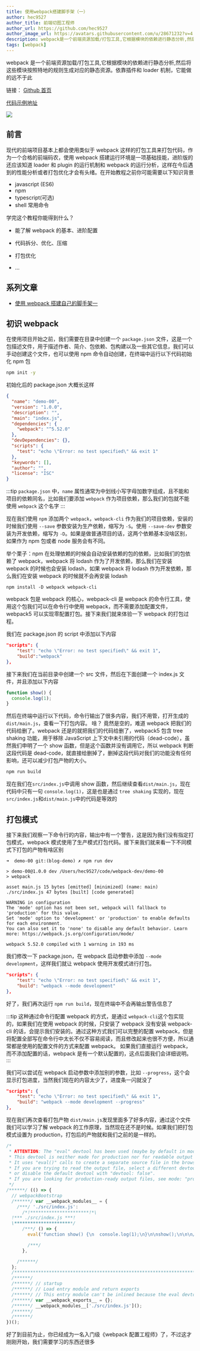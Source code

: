 ```yaml
---
title: 使用webpack搭建脚手架（一）
author: hec9527
author_title: 前端切图工程师
author_url: https://github.com/hec9527
author_image_url: https://avatars.githubusercontent.com/u/28671232?v=4
description: webpack是一个前端资源加载/打包工具,它根据模块的依赖进行静态分析,然后将这些模块按照特地的规则生成对应的静态资源
tags: [webpack]
---
```


webpack 是一个前端资源加载/打包工具,它根据模块的依赖进行静态分析,然后将这些模块按照特地的规则生成对应的静态资源。依靠插件和 loader 机制，它能做的远不于此

链接： [Github 首页](https://github.com/hec9527)

<!-- truncate -->

[代码示例地址](https://github.com/hec9527/webpackDev/tree/blog-demo/demo-00)

![](img/2021-09-08-my-webpack-cli-01/20210908_17-12-32.png)

## 前言

现代的前端项目基本上都会使用类似于 webpack 这样的打包工具来打包代码，作为一个合格的前端码农，使用 webpack 搭建运行环境是一项基础技能，进阶版的还应该知道 loader 和 plugin 的运行机制和 webpack 的运行分析，这样在今后遇到的性能分析或者打包优化才会有头绪。在开始教程之前你可能需要以下知识背景

- javascript (ES6)
- npm
- typescript(可选)
- shell 常用命令

学完这个教程你能得到什么？

- 能了解 webpack 的基本、进阶配置

- 代码拆分、优化、压缩

- 打包优化

- ...

## 系列文章

- [使用 webpack 搭建自己的脚手架一](/blog/2021/09/08/使用webpack搭建脚手架)

## 初识 webpack

在使用项目开始之前，我们需要在目录中创建一个 `package.json` 文件，这是一个包描述文件，用于描述作者、简介、包依赖、包构建以及一些其它信息，我们可以手动创建这个文件，也可以使用 npm 命令自动创建，在终端中运行以下代码初始化 npm 包

```bash
npm init -y
```

初始化后的 package.json 大概长这样

```json title="package.json"
{
  "name": "demo-00",
  "version": "1.0.0",
  "description": "",
  "main": "index.js",
  "dependencies": {
    "webpack": "^5.52.0"
  },
  "devDependencies": {},
  "scripts": {
    "test": "echo \"Error: no test specified\" && exit 1"
  },
  "keywords": [],
  "author": "",
  "license": "ISC"
}
```

:::tip
`package.json` 中，`name` 属性通常为中划线小写字母加数字组成，且不能和项目的依赖同名，比如我们要添加 `webpack` 作为项目依赖，那么我们的包就不能使用 `webpack` 这个名字
:::

现在我们使用 `npm` 添加两个 `webpack`，`webpack-cli` 作为我们的项目依赖，安装的时候我们使用 `--save` 参数安装为生产依赖，缩写为 `-S`。使用 `--save-dev` 参数安装为开发依赖，缩写为 `-D`。如果是做普通项目的话，这两个依赖基本没啥区别，如果作为 npm 包或者 node 服务会有不同。

举个栗子：npm 在处理依赖的时候会自动安装依赖的包的依赖，比如我们的包依赖了 webpack，webpack 将 lodash 作为了开发依赖，那么我们在安装 webpack 的时候也会安装 lodash，如果 webpack 将 lodash 作为开发依赖，那么我们在安装 webpack 的时候就不会再安装 lodash

```shell
npm install -D webpack webpack-cli
```

webpack 包是 webpack 的核心，webpack-cli 是 webpack 的命令行工具，使用这个包我们可以在命令行中使用 webpack，而不需要添加配置文件，webpack5 可以实现零配置打包。接下来我们就来体验一下 webpack 的打包过程。

我们在 package.json 的 script 中添加以下内容

```json title="package.json" {3}
"scripts": {
    "test": "echo \"Error: no test specified\" && exit 1",
    "build":"webpack"
},
```

接下来我们在当前目录中创建一个 src 文件，然后在下面创建一个 index.js 文件，并且添加以下内容

```js title="src/index.js"
function show() {
  console.log(1);
}
```

然后在终端中运行以下代码，命令行输出了很多内容，我们不用管，打开生成的`dist/main.js`，查看一下打包内容。 啥？ 竟然是空的，难道 webpack 把我们的代码给删了。webpack 还是的就把我们的代码给删了，webpack5 包含 tree shaking 功能，用于移除 JavaScript 上下文中未引用的代码（dead-code），虽然我们申明了一个 show 函数，但是这个函数并没有调用它，所以 webpack 判断这段代码是 dead-code，就直接给删掉了，删掉这段代码对我们的功能没有任何影响，还可以减少打包产物的大小。

```bash
npm run build
```

现在我们在`src/index.js`中调用 show 函数，然后继续查看`dist/main.js`，现在代码中只有一句 `console.log(1)`，这是也是通过 `tree shaking` 实现的，现在`src/index.js`和`dist/main.js`中的代码是等效的

## 打包模式

接下来我们观察一下命令行的内容，输出中有一个警告，这是因为我们没有指定打包模式，webpack 模式使用了生产模式打包代码。接下来我们就来看一下不同模式下打包的产物有啥区别

```shell
➜  demo-00 git:(blog-demo) ✗ npm run dev

> demo-00@1.0.0 dev /Users/hec9527/code/webpack-dev/demo-00
> webpack

asset main.js 15 bytes [emitted] [minimized] (name: main)
./src/index.js 47 bytes [built] [code generated]

WARNING in configuration
The 'mode' option has not been set, webpack will fallback to 'production' for this value.
Set 'mode' option to 'development' or 'production' to enable defaults for each environment.
You can also set it to 'none' to disable any default behavior. Learn more: https://webpack.js.org/configuration/mode/

webpack 5.52.0 compiled with 1 warning in 193 ms
```

我们修改一下 package.json，在 webpack 启动参数中添加 `--mode development`，这样我们就让 webpack 使用开发模式进行打包。

```json title="package.json" {3}
"scripts": {
    "test": "echo \"Error: no test specified\" && exit 1",
    "build": "webpack --mode development"
},
```

好了，我们再次运行 `npm run build`，现在终端中不会再输出警告信息了

:::tip
这种通过命令行配置 webpack 的方式，是通过 `webpack-cli`这个包实现的，如果我们在使用 webpack 的时候，只安装了 webpack 没有安装 webpack-cli 的话，会提示我们安装的。通过这种方式我们可以完整的配置 webpack，但是将配置全部写在命令行中太长不仅不容易阅读，而且修改起来也很不方便，所以通常都是使用的配置文件的方式来配置 webpack。 如果我们直接运行 webpack， 而不添加配置的话，webpack 是有一个默认配置的，这点后面我们会详细说明。
:::

我们可以尝试在 webpack 启动参数中添加别的参数，比如 `--progress`，这个会显示打包进度，当然我们现在的内容太少了，进度条一闪就没了

```json title="package.json" {3}
"scripts": {
    "test": "echo \"Error: no test specified\" && exit 1",
    "build": "webpack --mode development --progress"
},
```

现在我们再次查看打包产物 `dist/main.js`发现里面多了好多内容，通过这个文件我们可以学习了解 webpack 的工作原理，当然现在还不是时候。如果我们把打包模式设置为 production，打包后的产物就和我们之前的是一样的。

```js title='dist/main.js'
/*
 * ATTENTION: The "eval" devtool has been used (maybe by default in mode: "development").
 * This devtool is neither made for production nor for readable output files.
 * It uses "eval()" calls to create a separate source file in the browser devtools.
 * If you are trying to read the output file, select a different devtool (https://webpack.js.org/configuration/devtool/)
 * or disable the default devtool with "devtool: false".
 * If you are looking for production-ready output files, see mode: "production" (https://webpack.js.org/configuration/mode/).
 */
/******/ (() => {
  // webpackBootstrap
  /******/ var __webpack_modules__ = {
    /***/ './src/index.js':
      /*!**********************!*\
  !*** ./src/index.js ***!
  \**********************/
      /***/ () => {
        eval('function show() {\n  console.log(1);\n}\n\nshow();\n\n\n//# sourceURL=webpack://demo-00/./src/index.js?');

        /***/
      },

    /******/
  };
  /************************************************************************/
  /******/
  /******/ // startup
  /******/ // Load entry module and return exports
  /******/ // This entry module can't be inlined because the eval devtool is used.
  /******/ var __webpack_exports__ = {};
  /******/ __webpack_modules__['./src/index.js']();
  /******/
  /******/
})();
```

好了到目前为止，你已经成为一名入门级《webpack 配置工程师》了，不过这才刚刚开始，我们需要学习的东西还很多
